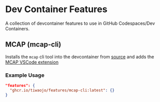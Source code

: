 # Dev Container Features
A collection of devcontainer features to use in GitHub Codespaces/Dev Containers.

## MCAP (mcap-cli)

Installs the `mcap` cli tool into the devcontainer from [source](https://github.com/foxglove/mcap/releases) and adds the [MCAP VSCode extension](https://marketplace.visualstudio.com/items?itemName=mcap-cli-vscode.mcap-cli-vscode)

### Example Usage

```json
"features": {
  "ghcr.io/tiwaojo/features/mcap-cli:latest": {}
}
```
